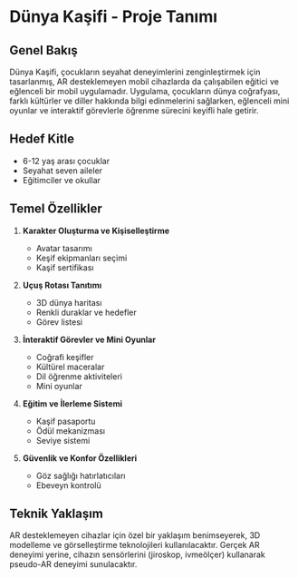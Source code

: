 # Dünya Kaşifi - Proje Tanımı

## Genel Bakış
Dünya Kaşifi, çocukların seyahat deneyimlerini zenginleştirmek için tasarlanmış, AR desteklemeyen mobil cihazlarda da çalışabilen eğitici ve eğlenceli bir mobil uygulamadır. Uygulama, çocukların dünya coğrafyası, farklı kültürler ve diller hakkında bilgi edinmelerini sağlarken, eğlenceli mini oyunlar ve interaktif görevlerle öğrenme sürecini keyifli hale getirir.

## Hedef Kitle
- 6-12 yaş arası çocuklar
- Seyahat seven aileler
- Eğitimciler ve okullar

## Temel Özellikler
1. **Karakter Oluşturma ve Kişiselleştirme**
   - Avatar tasarımı
   - Keşif ekipmanları seçimi
   - Kaşif sertifikası

2. **Uçuş Rotası Tanıtımı**
   - 3D dünya haritası
   - Renkli duraklar ve hedefler
   - Görev listesi

3. **İnteraktif Görevler ve Mini Oyunlar**
   - Coğrafi keşifler
   - Kültürel maceralar
   - Dil öğrenme aktiviteleri
   - Mini oyunlar

4. **Eğitim ve İlerleme Sistemi**
   - Kaşif pasaportu
   - Ödül mekanizması
   - Seviye sistemi

5. **Güvenlik ve Konfor Özellikleri**
   - Göz sağlığı hatırlatıcıları
   - Ebeveyn kontrolü

## Teknik Yaklaşım
AR desteklemeyen cihazlar için özel bir yaklaşım benimseyerek, 3D modelleme ve görselleştirme teknolojileri kullanılacaktır. Gerçek AR deneyimi yerine, cihazın sensörlerini (jiroskop, ivmeölçer) kullanarak pseudo-AR deneyimi sunulacaktır. 